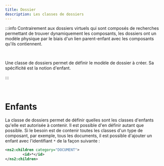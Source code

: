 ```yaml
---
title: Dossier
description: Les classes de dossiers
---
```


:::info
Contrairement aux dossiers virtuels qui sont composés de recherches permettant de trouver dynamiquement les composants, les dossiers ont un modèle physique par le biais d'un lien parent-enfant avec les composants qu'ils contiennent. 

<br/>

Une classe de dossiers permet de définir le modèle de dossier à créer. Sa spécificité est la notion d'enfant. 

:::

<br />

# Enfants

La classe de dossiers permet de définir quelles sont les classes d'enfants qu'elle est autorisée à contenir. 
Il est possible d'en définir autant que possible. Si le besoin est de contenir toutes les classes d'un type de composant, par exemple, tous les documents, il est possible d'ajouter un enfant avec l'identifiant `*` de la façon suivante : 

```xml 
<ns2:children category="DOCUMENT">
		<id>*</id>
</ns2:children>
```